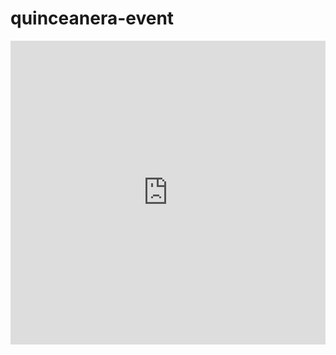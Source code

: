# quinceanera-event

<div style="position: relative; padding-bottom: 96.42218246869409%; height: 0;"><iframe src="https://www.loom.com/embed/db22c74ce1be405f80a4b03406055be5?sid=020687a8-0789-4c69-bb18-9f29fb0d6c52" frameborder="0" webkitallowfullscreen mozallowfullscreen allowfullscreen style="position: absolute; top: 0; left: 0; width: 100%; height: 100%;"></iframe></div>
